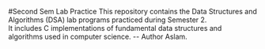 #Second Sem Lab Practice
This repository contains the Data Structures and Algorithms (DSA) lab programs practiced during Semester 2. 
<br>
It includes C implementations of fundamental data structures and algorithms used in computer science.
-- Author Aslam.
